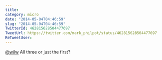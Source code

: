 ```yaml
---
title: 
category: micro
date: "2014-05-04T04:46:59"
slug: "2014-05-04T04:46:59"
TwitterId: 462815628504477697
TweetUrl: https://twitter.com/mark_philpot/status/462815628504477697
ReTweetUser: 
---
```


[@wilw](https://twitter.com/wilw) All three or just the first?